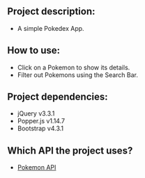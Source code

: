 ## Project description:
  - A simple Pokedex App.

## How to use:
  - Click on a Pokemon to show its details.
  - Filter out Pokemons using the Search Bar. 

## Project dependencies:
  - jQuery v3.3.1
  - Popper.js v1.14.7
  - Bootstrap v4.3.1

## Which API the project uses?
  - [Pokemon API](https://pokeapi.co/api/v2/pokemon/)
